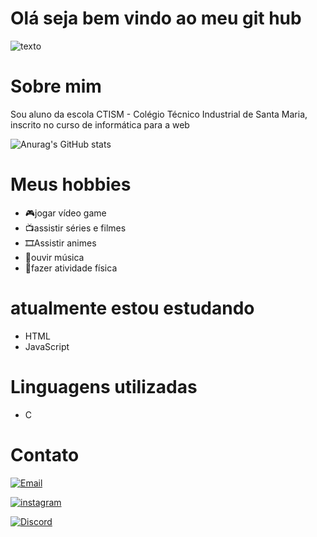 # Olá seja bem vindo ao meu git hub
![texto](https://i.pinimg.com/originals/38/4c/4e/384c4ef16e888690c77bc068b39b1840.gif)

# Sobre mim
Sou aluno da escola CTISM - Colégio Técnico Industrial de Santa Maria, inscrito no curso de informática para a web

![Anurag's GitHub stats](https://github-readme-stats.vercel.app/api?username=pedrohoppe88&show_icons=true&theme=radical)


# Meus hobbies
- 🎮jogar vídeo game
- 📺assistir séries e filmes
- 🎞Assistir animes
- 🎵ouvir música
- 💪fazer atividade física


# atualmente estou estudando
- HTML
- JavaScript

# Linguagens utilizadas
- C


# Contato
 [![Email](https://img.shields.io/badge/Gmail-D14836?style=for-the-badge&logo=gmail&logoColor=white)](pedrohenriquehoppe@gmail.com)

 [![instagram](https://img.shields.io/badge/Instagram-E4405F?style=for-the-badge&logo=instagram&logoColor=white)](https://www.instagram.com/pedrohhott/)

 [![Discord](https://img.shields.io/badge/Discord-7289DA?style=for-the-badge&logo=discord&logoColor=white)](✭ℝ𝕒𝕥𝕥ã𝕠#2537)






